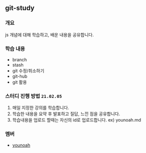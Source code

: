 ## git-study

### 개요

js 개념에 대해 학습하고, 배운 내용을 공유합니다.

### 학습 내용

- branch
- stash
- git 수정/취소하기
- git-hub
- git 활용

### 스터디 진행 방법 `21.02.05`

1. 매일 지정한 강의를 학습합니다.
2. 학습한 내용을 요약 후 발표하고 질답, 느낀 점을 공유합니다.
3. 학습내용을 업로드 할때는 자신의 id로 업로드합니다. ex) younoah.md

### 멤버

- [younoah](https://github.com/younoah)

